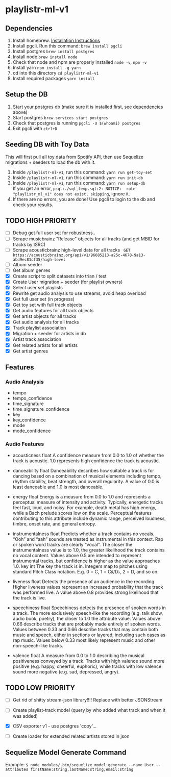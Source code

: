 # playlistr-ml-v1

## Dependencies
1. Install homebrew. [Installation Instructions](https://brew.sh/)
2. Install pgcli. Run this command: `brew install pgcli`
3. Install postgres `brew install postgres`
4. Install node `brew install node`
5. Check that node and npm are properly installed `node -v`, `npm -v`
6. Install yarn `npm install -g yarn`
7. cd into this directory `cd playlistr-ml-v1`
8. Install required packages `yarn install`

## Setup the DB
1. Start your postgres db (make sure it is installed first, see [dependencies](#dependencies) above)
2. Start postgres `brew services start postgres`
3. Check that postgres is running `pgcli -U $(whoami) postgres`
4. Exit pgcli with `ctrl+D`


## Seeding DB with Toy Data
This will first pull all toy data from Spotify API, then use Sequelize migrations + seeders to load the db with it.

1. Inside `/playlistr-ml-v1`, run this command: `yarn run get-toy-set`
2. Inside `/playlistr-ml-v1`, run this command: `yarn run init-db`
3. Inside `/playlistr-ml-v1`, run this command: `yarn run setup-db`  
If you get an error, `psql:./sql_temp.sql:2: NOTICE:  role "playlistr_ml_v1" does not exist, skipping`, ignore it.  
4. If there are no errors, you are done! Use pgcli to login to the db and check your results.

## TODO HIGH PRIORITY
- [ ] Debug get full user set for robustness..  
- [ ] Scrape musicbrainz "Release" objects for all tracks (and get MBID for tracks by ISRC)  
- [ ] Scrape acousticbrainz high-level data for all tracks ` GET https://acousticbrainz.org/api/v1/96685213-a25c-4678-9a13-abd9ec81cf35/high-level`  
- [ ] Album seeder  
- [ ] Get album genres  
- [x] Create script to split datasets into trian / test  
- [x] Create User migration + seeder (for playlist owners)  
- [x] Select user set playlists  
- [x] Rewrite get audio analysis to use streams, avoid heap overload  
- [x] Get full user set (in progress)  
- [x] Get toy set with full track objects  
- [x] Get audio features for all track objects  
- [x] Get artist objects for all tracks  
- [x] Get audio analysis for all tracks  
- [x] Track playlist association  
- [x] Migration + seeder for artists in db  
- [x] Artist track association  
- [x] Get related artists for all artists  
- [x] Get artist genres  

## Features
### Audio Analysis
- tempo
- tempo_confidence
- time_signature
- time_signature_confidence
- key
- key_confidence
- mode
- mode_confidence

### Audio Features
- acousticness	float	A confidence measure from 0.0 to 1.0 of whether the track is acoustic. 1.0 represents high confidence the track is acoustic.  

- danceability	float	Danceability describes how suitable a track is for dancing based on a combination of musical elements including tempo, rhythm stability, beat strength, and overall regularity. A value of 0.0 is least danceable and 1.0 is most danceable.  

- energy	float	Energy is a measure from 0.0 to 1.0 and represents a perceptual measure of intensity and activity. Typically, energetic tracks feel fast, loud, and noisy. For example, death metal has high energy, while a Bach prelude scores low on the scale. Perceptual features contributing to this attribute include dynamic range, perceived loudness, timbre, onset rate, and general entropy.  

- instrumentalness	float	Predicts whether a track contains no vocals. “Ooh” and “aah” sounds are treated as instrumental in this context. Rap or spoken word tracks are clearly “vocal”. The closer the instrumentalness value is to 1.0, the greater likelihood the track contains no vocal content. Values above 0.5 are intended to represent instrumental tracks, but confidence is higher as the value approaches 1.0.
key	int	The key the track is in. Integers map to pitches using standard Pitch Class notation. E.g. 0 = C, 1 = C♯/D♭, 2 = D, and so on.

- liveness	float	Detects the presence of an audience in the recording. Higher liveness values represent an increased probability that the track was performed live. A value above 0.8 provides strong likelihood that the track is live.  

- speechiness	float	Speechiness detects the presence of spoken words in a track. The more exclusively speech-like the recording (e.g. talk show, audio book, poetry), the closer to 1.0 the attribute value. Values above 0.66 describe tracks that are probably made entirely of spoken words. Values between 0.33 and 0.66 describe tracks that may contain both music and speech, either in sections or layered, including such cases as rap music. Values below 0.33 most likely represent music and other non-speech-like tracks.  

- valence	float	A measure from 0.0 to 1.0 describing the musical positiveness conveyed by a track. Tracks with high valence sound more positive (e.g. happy, cheerful, euphoric), while tracks with low valence sound more negative (e.g. sad, depressed, angry).  

## TODO LOW PRIORITY
- [ ] Get rid of shitty stream-json library!!!! Replace with better JSONStream  
- [ ] Create playlist-track model (query by who added what track and when it was added)  
- [x] CSV exporter v1 - use postgres 'copy'...  
- [ ] Create loader for extended related artists stored in json  


## Sequelize Model Generate Command
Example:
`$ node_modules/.bin/sequelize model:generate --name User --attributes firstName:string,lastName:string,email:string`